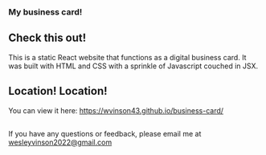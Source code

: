 ### My business card!

## Check this out!

This is a static React website that functions as a digital business card.  It was built with HTML and CSS with a sprinkle of Javascript couched in JSX.

## Location! Location!

You can view it here: https://wvinson43.github.io/business-card/

## 

If you have any questions or feedback, please email me at wesleyvinson2022@gmail.com
